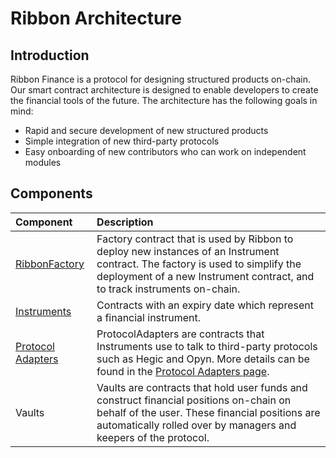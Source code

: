 # Ribbon Architecture

## Introduction

Ribbon Finance is a protocol for designing structured products on-chain. Our smart contract architecture is designed to enable developers to create the financial tools of the future. The architecture has the following goals in mind:

* Rapid and secure development of new structured products
* Simple integration of new third-party protocols
* Easy onboarding of new contributors who can work on independent modules

## Components

| Component | Description |
| :--- | :--- |
| [RibbonFactory](ribbon-factory.md) | Factory contract that is used by Ribbon to deploy new instances of an Instrument contract. The factory is used to simplify the deployment of a new Instrument contract, and to track instruments on-chain. |
| [Instruments]() | Contracts with an expiry date which represent a financial instrument. |
| [Protocol Adapters](protocol-adapters.md) | ProtocolAdapters are contracts that Instruments use to talk to third-party protocols such as Hegic and Opyn. More details can be found in the [Protocol Adapters page](protocol-adapters.md). |
| Vaults | Vaults are contracts that hold user funds and construct financial positions on-chain on behalf of the user. These financial positions are automatically rolled over by managers and keepers of the protocol. |



